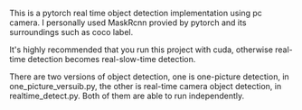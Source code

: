 This is a pytorch real time object detection implementation using pc camera.
I personally used MaskRcnn provied by pytorch and its surroundings such as coco label.

It's highly recommended that you run this project with cuda, otherwise real-time detection becomes real-slow-time detection.

There are two versions of object detection, one is one-picture detection, in one_picture_versuib.py, the other is real-time camera object detection, in realtime_detect.py. Both of them are able to run independently.

